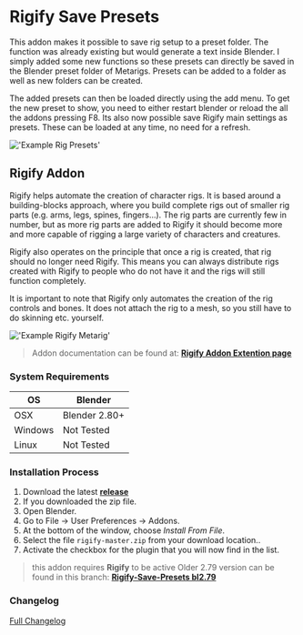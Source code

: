 # Rigify Save Presets

This addon makes it possible to save rig setup to a preset folder. The function was already existing but would generate a text inside Blender. I simply added some new functions so these presets can directly be saved in the Blender preset folder of Metarigs. Presets can be added to a folder as well as new folders can be created.

The added presets can then be loaded directly using the add menu. To get the new preset to show, you need to either restart blender or reload the all the addons pressing F8. Its also now possible save Rigify main settings as presets. These can be loaded at any time, no need for a refresh.

!['Example Rig Presets'](https://raw.githubusercontent.com/wiki/schroef/rigify/images/rigify-save-presets-v007.png?v27-05-2020)


## Rigify Addon

Rigify helps automate the creation of character rigs. It is based around a building-blocks approach, where you build complete rigs out of smaller rig parts (e.g. arms, legs, spines, fingers...). The rig parts are currently few in number, but as more rig parts are added to Rigify it should become more and more capable of rigging a large variety of characters and creatures.

Rigify also operates on the principle that once a rig is created, that rig should no longer need Rigify. This means you can always distribute rigs created with Rigify to people who do not have it and the rigs will still function completely.

It is important to note that Rigify only automates the creation of the rig controls and bones. It does not attach the rig to a mesh, so you still have to do skinning etc. yourself.

!['Example Rigify Metarig'](https://en.blender.org/uploads/thumb/6/6b/Addon_Rigify_0.5_split_metarig.png/640px-Addon_Rigify_0.5_split_metarig.png)

>Addon documentation can be found at: <b>[Rigify Addon Extention page](https://en.blender.org/index.php/Extensions:2.6/Py/Scripts/Rigging/Rigify)</b>


### System Requirements

| **OS** | **Blender** |
| ------------- | ------------- |
| OSX | Blender 2.80+ |
| Windows | Not Tested |
| Linux | Not Tested |


### Installation Process

1. Download the latest <b>[release](https://github.com/schroef/rigify-save-presets/releases/)</b>
2. If you downloaded the zip file.
3. Open Blender.
4. Go to File -> User Preferences -> Addons.
5. At the bottom of the window, choose *Install From File*.
6. Select the file `rigify-master.zip` from your download location..
7. Activate the checkbox for the plugin that you will now find in the list.

>this addon requires <b>Rigify</b> to be active
>Older 2.79 version can be found in this branch: <b>[Rigify-Save-Presets bl2.79](https://github.com/schroef/Rigify-Save-Presets/tree/bl-279)</b>


### Changelog
[Full Changelog](CHANGELOG.md)

<!--
- Fill in data
 -
 -
-->

